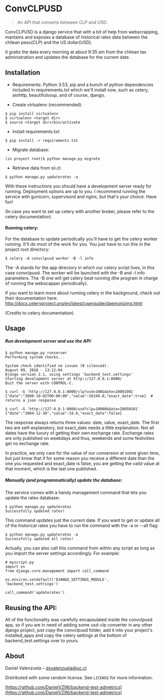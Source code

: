 # ConvCLPUSD
> An API that converts between CLP and USD.

ConvCLPUSD is a django service that with a bit of help from webscrapping, mantains and exposes a database of historical
rates data between the chilean peso(CLP) and the US dollar(USD).

It grabs the data every morning at about 9:35 am from the chilean tax administration and updates the database for the 
current date.


## Installation
- Requirements:
Python 3.53, pip and a bunch of python dependencies included in requirements.txt which we'll install now, such as celery, aiohttp, beautifulsoup, and of course, django.

- Create virtualenv (recommended):
```
$ pip install virtualenv
$ virtualenv <target dir>
$ source <target dir>/bin/activate
```

- Install requirements.txt:

```
$ pip install -r requirements.txt
```

- Migrate database:
```
(in proyect root)$ python manage.py migrate
```

- Retrieve data from sii.cl:
```
$ python manage.py updaterates -a 
```

With these instructions you should have a development server ready for running. Deployment options are up to you.
I recommend running the service with gunicorn, supervisord and nginx, but that's your choice. Have fun!

(In case you want to set up celery with another broker, please refer to the celery documentation)

#### Running celery:
For the database to update periodically you'll have to get the celery worker running. It'll do most of the work for you.
You just have to run this in the project root directory:
```
$ celery -A convclpusd worker -B -l info
```
The -A stands for the app directory in which our celery script lives, in this case convclpusd. The worker will
be launched with the -B and -l info parameters. The -B one will get celery beat running (the program in charge of running 
the webscapper periodically).

If you want to learn more about running celery in the background, check out their documentation here:
http://docs.celeryproject.org/en/latest/userguide/daemonizing.html

(Credits to celery documentation)


## Usage

##### Run development server and use the API: 
```
$ python manage.py runserver
Performing system checks...

System check identified no issues (0 silenced).
August 09, 2018 - 13:12:04
Django version 2.1, using settings 'backend_test.settings'
Starting development server at http://127.0.0.1:8000/
Quit the server with CONTROL-C.

$ curl -G 'http://127.0.0.1:8000/clp?usd=100&date=20001002
{"date":"2000-10-02T00:00:00","value":56349.0,"exact_date":true}  # returns a json response

$ curl -G 'http://127.0.0.1:8000/usd?clp=10000&date=20050101'
{"date":"2004-12-30","value":18.0,"exact_date":false}
```
The response always returns three values: date, value, exact_date. The first two are self-explanatory, but
exact_date needs a little explanation. Not all dates have the luxury of getting their own exchange rate.
Exchange rates are only published on weekdays and thus, weekends and some festivities get no exchange rate. 

In practice, we only care for the value of our conversion at some given time, but just know that if
for some reason you receive a different date  than the one you requested and exact_date is false, you are getting
the valid value at that moment, which is the last one published.

##### Manually (and programmatically) update the database:
 The service comes with a handy management command that lets you update the rates database:
 ```
 $ python manage.py updaterates
 Successfully updated rates!
 ```
 This command updates just the current date. If you want to get or update all of the historical rates you have to run
 the command with the -a or --all flag:
 ```
 $ python manage.py updaterates -a
 Successfully updated all rates!
 ```
 Actually, you can also call this command from within any script as long as you import the server settings accordingly.
 For example:
 ````
 # myscript.py
 import os
 from django.core.management import call_command
 
 os.environ.setdefault('DJANGO_SETTINGS_MODULE', 'backend_test.settings')
 
 call_command('updaterates')
 ````
 
## Reusing the API:
All of the functionality was carefully encapsulated inside the convclpusd app, so if you are in need of adding some 
usd-clp converter in any other django project, just copy the convclpusd folder, add it into your project's 
installed_apps and copy the celery settings at the bottom of backend_test.settings over to yours.


## About

Daniel Valenzuela – dsvalenzuela@uc.cl

Distributed with some random license. See ``LICENSE`` for more information.

[https://github.com/DanielVZ96/backend-test-admetrics](https://github.com/DanielVZ96/backend-test-admetrics)



